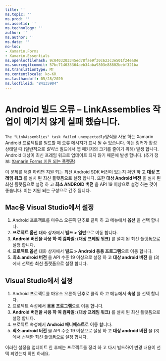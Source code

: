 ```yaml
---
title: ''
ms.topic: ''
ms.prod: ''
ms.assetid: ''
ms.technology: ''
author: ''
ms.author: ''
ms.date: ''
no-loc:
- Xamarin.Forms
- Xamarin.Essentials
ms.openlocfilehash: 9c0403203345ed78fae9f30c623c3e501f24ea0e
ms.sourcegitcommit: 57bc714633364aeb34aba9803e88802bebf321ba
ms.translationtype: MT
ms.contentlocale: ko-KR
ms.lasthandoff: 05/28/2020
ms.locfileid: "84135904"
---
```

# <a name="android-build-error--the-linkassemblies-task-failed-unexpectedly"></a>Android 빌드 오류 – LinkAssemblies 작업이 예기치 않게 실패 했습니다.

`The "LinkAssemblies" task failed unexpectedly`양식을 사용 하는 Xamarin Android 프로젝트를 빌드할 때 오류 메시지가 표시 될 수 있습니다. 이는 링커가 활성 상태일 때 (일반적으로 *릴리스* 빌드에서 앱 패키지의 크기를 줄이기 위해) 발생 합니다. Android 대상이 최신 프레임 워크로 업데이트 되지 않기 때문에 발생 합니다. (추가 정보: [ Xamarin.Forms 지원 되는 플랫폼](~/get-started/supported-platforms.md#android-platform-support))

이 문제를 해결 하려면 지원 되는 최신 Android SDK 버전이 있는지 확인 하 고 **대상 프레임 워크** 를 설치 된 최신 플랫폼으로 설정 합니다. 또한 **대상 Android 버전** 을 설치 된 최신 플랫폼으로 설정 하 고 **최소 ANDROID 버전** 을 API 19 이상으로 설정 하는 것이 좋습니다. 이는 지원 되는 구성으로 간주 됩니다.

## <a name="setting-in-visual-studio-for-mac"></a>Mac용 Visual Studio에서 설정

1. Android 프로젝트를 마우스 오른쪽 단추로 클릭 하 고 메뉴에서 **옵션** 을 선택 합니다.
2. **프로젝트 옵션** 대화 상자에서 **빌드 > 일반**으로 이동 합니다.
3. **Android 버전을 사용 하 여 컴파일: (대상 프레임 워크)** 를 설치 된 최신 플랫폼으로 설정 합니다.
4. **프로젝트 옵션** 대화 상자에서 **빌드 > Android 응용 프로그램**으로 이동 합니다.
5. **최소 android 버전** 을 API 수준 19 이상으로 설정 하 고 **대상 android 버전** 을 (3)에서 선택한 최신 플랫폼으로 설정 합니다.

## <a name="setting-in-visual-studio"></a>Visual Studio에서 설정

1. Android 프로젝트를 마우스 오른쪽 단추로 클릭 하 고 메뉴에서 **속성** 를 선택 합니다.
2. 프로젝트 속성에서 **응용 프로그램**으로 이동 합니다.
3. **Android 버전을 사용 하 여 컴파일: (대상 프레임 워크)** 를 설치 된 최신 플랫폼으로 설정 합니다.
4. 프로젝트 속성에서 **Android 매니페스트**로 이동 합니다.
5. **최소 android 버전** 을 API 수준 19 이상으로 설정 하 고 **대상 android 버전** 을 (3)에서 선택한 최신 플랫폼으로 설정 합니다.

이러한 설정을 업데이트 한 후에는 프로젝트를 정리 하 고 다시 빌드하여 변경 내용이 선택 되었는지 확인 하세요.
